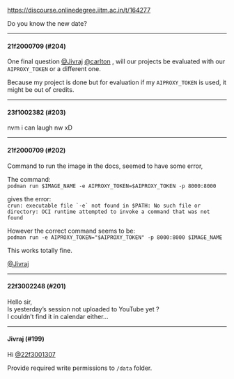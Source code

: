 https://discourse.onlinedegree.iitm.ac.in/t/164277

Do you know the new date?</p><hr>

<h4>21f2000709 (#204)</h4>
<p>One final question <a class="mention" href="/u/jivraj">@Jivraj</a> <a class="mention" href="/u/carlton">@carlton</a> , will our projects be evaluated with our <code>AIPROXY_TOKEN</code> or a different one.</p>
<p>Because my project is done but for evaluation if my <code>AIPROXY_TOKEN</code> is used, it might be out of credits.</p><hr>

<h4>23f1002382 (#203)</h4>
<p>nvm i can laugh nw xD</p><hr>

<h4>21f2000709 (#202)</h4>
<p>Command to run the image in the docs, seemed to have some error,</p>
<p></p>
<p>The command:<br/>
<code>podman run $IMAGE_NAME -e AIPROXY_TOKEN=$AIPROXY_TOKEN -p 8000:8000</code></p>
<p>gives the error:<br/>
<code>crun: executable file `-e` not found in $PATH: No such file or directory: OCI runtime attempted to invoke a command that was not found</code></p>
<p>However the correct command seems to be:<br/>
<code>podman run -e AIPROXY_TOKEN="$AIPROXY_TOKEN" -p 8000:8000 $IMAGE_NAME</code></p>
<p>This works totally fine.</p>
<p></p>
<p><a class="mention" href="/u/jivraj">@Jivraj</a></p><hr>

<h4>22f3002248 (#201)</h4>
<p>Hello sir,<br/>
Is yesterday’s session not uploaded to YouTube yet ?<br/>
I couldn’t find it in calendar either…</p><hr>

<h4>Jivraj (#199)</h4>
<p>Hi <a class="mention" href="/u/22f3001307">@22f3001307</a></p>
<p>Provide required write permissions to <code>/data</code> folder.